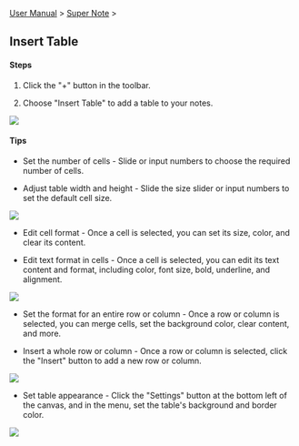 [User Manual](/dragonnest/drawnote/manual/en) > [Super Note](/dragonnest/drawnote/manual/en/super_note) >

Insert Table
---
#### Steps

1. Click the "+" button in the toolbar.

2. Choose "Insert Table" to add a table to your notes.

![](imgs/insert_table6.png)

#### Tips
- Set the number of cells - Slide or input numbers to choose the required number of cells.

- Adjust table width and height - Slide the size slider or input numbers to set the default cell size.


![](imgs/insert_table1.png)

- Edit cell format - Once a cell is selected, you can set its size, color, and clear its content.

- Edit text format in cells - Once a cell is selected, you can edit its text content and format, including color, font size, bold, underline, and alignment.

![](imgs/insert_table2.png)

- Set the format for an entire row or column - Once a row or column is selected, you can merge cells, set the background color, clear content, and more.

- Insert a whole row or column - Once a row or column is selected, click the "Insert" button to add a new row or column.

![](imgs/insert_table3.png)

- Set table appearance - Click the "Settings" button at the bottom left of the canvas, and in the menu, set the table's background and border color.

![](imgs/insert_table4.png)